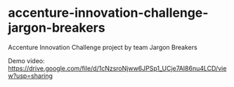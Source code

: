 # accenture-innovation-challenge-jargon-breakers
Accenture Innovation Challenge project by team Jargon Breakers

Demo video: https://drive.google.com/file/d/1cNzsroNjww6JPSp1_UCje7AI86nu4LCD/view?usp=sharing

